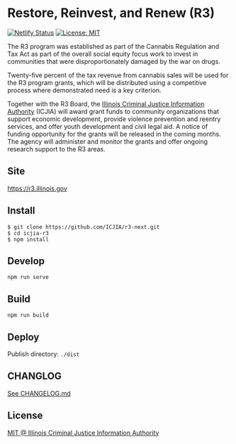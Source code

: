 # Restore, Reinvest, and Renew (R3)

[![Netlify Status](https://api.netlify.com/api/v1/badges/3148511c-77ed-462a-b6e8-425400bff617/deploy-status)](https://app.netlify.com/sites/illinois-r3/deploys) [![License: MIT](https://img.shields.io/badge/License-MIT-yellow.svg)](https://opensource.org/licenses/MIT)

The R3 program was established as part of the Cannabis Regulation and Tax Act as part of the overall social equity focus work to invest in communities that were disproportionately damaged by the war on drugs.

Twenty-five percent of the tax revenue from cannabis sales will be used for the R3 program grants, which will be distributed using a competitive process where demonstrated need is a key criterion.

Together with the R3 Board, the [Illinois Criminal Justice Information Authority](https://icjia.illinois.gov) (ICJIA) will award grant funds to community organizations that support economic development, provide violence prevention and reentry services, and offer youth development and civil legal aid. A notice of funding opportunity for the grants will be released in the coming months. The agency will administer and monitor the grants and offer ongoing research support to the R3 areas.

## Site

https://r3.illinois.gov

## Install

```
$ git clone https://github.com/ICJIA/r3-next.git
$ cd icjia-r3
$ npm install
```

## Develop

```
npm run serve
```

## Build

```
npm run build
```

## Deploy

Publish directory: `./dist`

## CHANGLOG

[See CHANGELOG.md](https://github.com/ICJIA/r3-next/blob/master/CHANGELOG.md)

## License

[MIT @ Illinois Criminal Justice Information Authority](https://github.com/ICJIA/r3-next/blob/master/LICENSE)
